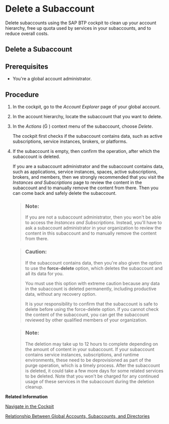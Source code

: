 <!-- loio419dc3d380e74f1abb06ba44d61e71ae -->

<link rel="stylesheet" type="text/css" href="../css/sap-icons.css"/>

# Delete a Subaccount

Delete subaccounts using the SAP BTP cockpit to clean up your account hierarchy, free up quota used by services in your subaccounts, and to reduce overall costs. 

<a name="task_a4g_zp3_bvb"/>

<!-- task\_a4g\_zp3\_bvb -->

## Delete a Subaccount



<a name="task_a4g_zp3_bvb__prereq_b4g_zp3_bvb"/>

## Prerequisites

-   You're a global account administrator.




<a name="task_a4g_zp3_bvb__steps_d4g_zp3_bvb"/>

## Procedure

1.  In the cockpit, go to the *Account Explorer* page of your global account.

2.  In the account hierarchy, locate the subaccount that you want to delete.

3.  In the *Actions* \(<span class="SAP-icons-V5"></span> \) context menu of the subaccount, choose *Delete*.

    The cockpit first checks if the subaccount contains data, such as active subscriptions, service instances, brokers, or platforms.

4.  If the subaccount is empty, then confirm the operation, after which the subaccount is deleted.

    If you are a subaccount administrator and the subaccount contains data, such as applications, service instances, spaces, active subscriptions, brokers, and members, then we strongly recommended that you visit the *Instances and Subscriptions* page to review the content in the subaccount and to manually remove the content from there. Then you can come back and safely delete the subaccount.

    > ### Note:  
    > If you are not a subaccount administrator, then you won't be able to access the *Instances and Subscriptions*. Instead, you'll have to ask a subaccount administrator in your organization to review the content in this subaccount and to manually remove the content from there.

    > ### Caution:  
    > If the subaccount contains data, then you're also given the option to use the **force-delete** option, which deletes the subaccount and all its data for you.
    > 
    > You must use this option with extreme caution because any data in the subaccount is deleted permanently, including productive data, without any recovery option.
    > 
    > It is your responsibility to confirm that the subaccount is safe to delete before using the force-delete option. If you cannot check the content of the subaccount, you can get the subaccount reviewed by other qualified members of your organization.

    > ### Note:  
    > The deletion may take up to 12 hours to complete depending on the amount of content in your subaccount. If your subaccount contains service instances, subscriptions, and runtime environments, these need to be deprovisioned as part of the purge operation, which is a timely process. After the subaccount is deleted, it could take a few more days for some related services to be deleted. Note that you won't be charged for any continued usage of these services in the subaccount during the deletion cleanup.


**Related Information**  


[Navigate in the Cockpit](navigate-in-the-cockpit-0874895.md "Learn how to navigate to your global accounts, directories, and subaccounts in the SAP BTP cockpit.")

[Relationship Between Global Accounts, Subaccounts, and Directories](../10-concepts/account-model-8ed4a70.md#loio20828fc639954939890d3d74a22c5f66 "A global account can group together different directories and subaccounts that an administrator makes available to users. Administrators can assign the available entitlements and quotas of a global account to its different subaccounts and move it between subaccounts that belong to the same global account.")

